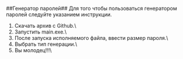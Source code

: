 ##Генератор паролей##
Для того чтобы пользоваться генератором паролей следуйте указанием инструкции.
1) Скачать архив с Github.\
2) Запустить main.exe.\
3) После запуска исполняемого файла, ввести размер пароля.\
4) Выбрать тип генерации.\
5) Вы молодец!!!\
